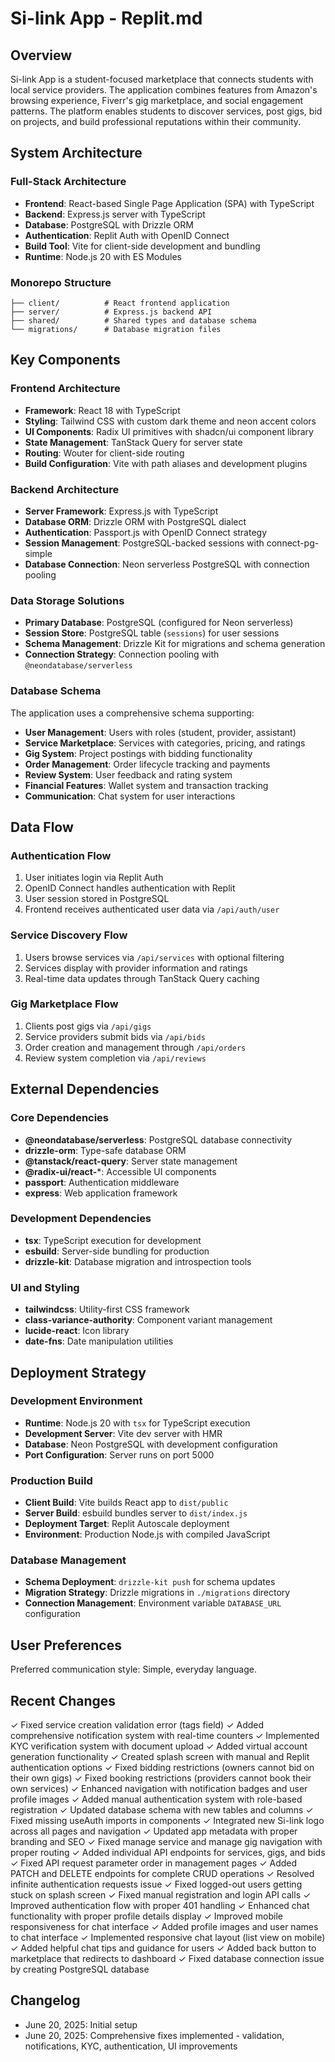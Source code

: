 # Si-link App - Replit.md

## Overview

Si-link App is a student-focused marketplace that connects students with local service providers. The application combines features from Amazon's browsing experience, Fiverr's gig marketplace, and social engagement patterns. The platform enables students to discover services, post gigs, bid on projects, and build professional reputations within their community.

## System Architecture

### Full-Stack Architecture
- **Frontend**: React-based Single Page Application (SPA) with TypeScript
- **Backend**: Express.js server with TypeScript
- **Database**: PostgreSQL with Drizzle ORM
- **Authentication**: Replit Auth with OpenID Connect
- **Build Tool**: Vite for client-side development and bundling
- **Runtime**: Node.js 20 with ES Modules

### Monorepo Structure
```
├── client/          # React frontend application
├── server/          # Express.js backend API
├── shared/          # Shared types and database schema
└── migrations/      # Database migration files
```

## Key Components

### Frontend Architecture
- **Framework**: React 18 with TypeScript
- **Styling**: Tailwind CSS with custom dark theme and neon accent colors
- **UI Components**: Radix UI primitives with shadcn/ui component library
- **State Management**: TanStack Query for server state
- **Routing**: Wouter for client-side routing
- **Build Configuration**: Vite with path aliases and development plugins

### Backend Architecture
- **Server Framework**: Express.js with TypeScript
- **Database ORM**: Drizzle ORM with PostgreSQL dialect
- **Authentication**: Passport.js with OpenID Connect strategy
- **Session Management**: PostgreSQL-backed sessions with connect-pg-simple
- **Database Connection**: Neon serverless PostgreSQL with connection pooling

### Data Storage Solutions
- **Primary Database**: PostgreSQL (configured for Neon serverless)
- **Session Store**: PostgreSQL table (`sessions`) for user sessions
- **Schema Management**: Drizzle Kit for migrations and schema generation
- **Connection Strategy**: Connection pooling with `@neondatabase/serverless`

### Database Schema
The application uses a comprehensive schema supporting:
- **User Management**: Users with roles (student, provider, assistant)
- **Service Marketplace**: Services with categories, pricing, and ratings
- **Gig System**: Project postings with bidding functionality
- **Order Management**: Order lifecycle tracking and payments
- **Review System**: User feedback and rating system
- **Financial Features**: Wallet system and transaction tracking
- **Communication**: Chat system for user interactions

## Data Flow

### Authentication Flow
1. User initiates login via Replit Auth
2. OpenID Connect handles authentication with Replit
3. User session stored in PostgreSQL
4. Frontend receives authenticated user data via `/api/auth/user`

### Service Discovery Flow
1. Users browse services via `/api/services` with optional filtering
2. Services display with provider information and ratings
3. Real-time data updates through TanStack Query caching

### Gig Marketplace Flow
1. Clients post gigs via `/api/gigs`
2. Service providers submit bids via `/api/bids`
3. Order creation and management through `/api/orders`
4. Review system completion via `/api/reviews`

## External Dependencies

### Core Dependencies
- **@neondatabase/serverless**: PostgreSQL database connectivity
- **drizzle-orm**: Type-safe database ORM
- **@tanstack/react-query**: Server state management
- **@radix-ui/react-***: Accessible UI components
- **passport**: Authentication middleware
- **express**: Web application framework

### Development Dependencies
- **tsx**: TypeScript execution for development
- **esbuild**: Server-side bundling for production
- **drizzle-kit**: Database migration and introspection tools

### UI and Styling
- **tailwindcss**: Utility-first CSS framework
- **class-variance-authority**: Component variant management
- **lucide-react**: Icon library
- **date-fns**: Date manipulation utilities

## Deployment Strategy

### Development Environment
- **Runtime**: Node.js 20 with `tsx` for TypeScript execution
- **Development Server**: Vite dev server with HMR
- **Database**: Neon PostgreSQL with development configuration
- **Port Configuration**: Server runs on port 5000

### Production Build
- **Client Build**: Vite builds React app to `dist/public`
- **Server Build**: esbuild bundles server to `dist/index.js`
- **Deployment Target**: Replit Autoscale deployment
- **Environment**: Production Node.js with compiled JavaScript

### Database Management
- **Schema Deployment**: `drizzle-kit push` for schema updates
- **Migration Strategy**: Drizzle migrations in `./migrations` directory
- **Connection Management**: Environment variable `DATABASE_URL` configuration

## User Preferences

Preferred communication style: Simple, everyday language.

## Recent Changes

✓ Fixed service creation validation error (tags field)
✓ Added comprehensive notification system with real-time counters
✓ Implemented KYC verification system with document upload
✓ Added virtual account generation functionality
✓ Created splash screen with manual and Replit authentication options
✓ Fixed bidding restrictions (owners cannot bid on their own gigs)
✓ Fixed booking restrictions (providers cannot book their own services)
✓ Enhanced navigation with notification badges and user profile images
✓ Added manual authentication system with role-based registration
✓ Updated database schema with new tables and columns
✓ Fixed missing useAuth imports in components
✓ Integrated new Si-link logo across all pages and navigation
✓ Updated app metadata with proper branding and SEO
✓ Fixed manage service and manage gig navigation with proper routing
✓ Added individual API endpoints for services, gigs, and bids
✓ Fixed API request parameter order in management pages
✓ Added PATCH and DELETE endpoints for complete CRUD operations
✓ Resolved infinite authentication requests issue
✓ Fixed logged-out users getting stuck on splash screen
✓ Fixed manual registration and login API calls
✓ Improved authentication flow with proper 401 handling
✓ Enhanced chat functionality with proper profile details display
✓ Improved mobile responsiveness for chat interface
✓ Added profile images and user names to chat interface
✓ Implemented responsive chat layout (list view on mobile)
✓ Added helpful chat tips and guidance for users
✓ Added back button to marketplace that redirects to dashboard
✓ Fixed database connection issue by creating PostgreSQL database

## Changelog

- June 20, 2025: Initial setup
- June 20, 2025: Comprehensive fixes implemented - validation, notifications, KYC, authentication, UI improvements